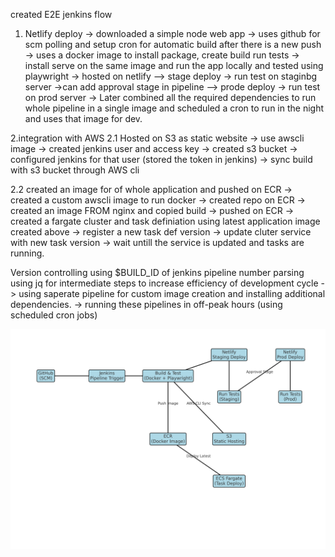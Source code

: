 created E2E jenkins flow

1. Netlify deploy
-> downloaded a simple node web app
-> uses github for scm polling and setup cron for automatic build after there is a new push 
-> uses a docker image to install package, create build run tests
-> install serve on the same image and run the app locally and tested using playwright 
-> hosted on netlify --> stage deploy -> run test on staginbg server           ->can add approval stage in pipeline
                    --> prode deploy -> run test on prod server
-> Later combined all the required dependencies to run whole pipeline in a single image and scheduled a cron to run in the night and uses that image for dev.


2.integration with AWS
2.1 Hosted on S3 as static website
    -> use awscli image
    -> created jenkins user and access key 
    -> created s3 bucket 
    -> configured jenkins for that user (stored the token in jenkins)
    -> sync build with s3 bucket through AWS cli

2.2 created an image for of whole application and pushed on ECR
    -> created a custom awscli image to run docker
    -> created repo on ECR
    -> created an image FROM nginx and copied build
    -> pushed on ECR
    -> created a fargate cluster and task definiation using latest application image created above 
    -> register a new task def version
    -> update cluter service with new task version
    -> wait untill the service is updated and tasks are running.


Version controlling using $BUILD_ID of jenkins pipeline number
parsing using jq for intermediate steps
to increase efficiency of development cycle -> using saperate pipeline for custom image creation and installing additional dependencies.
                                            -> running these pipelines in off-peak hours (using scheduled cron jobs)

<img src="./jenkins_pipeline_diagram_v1.png">








